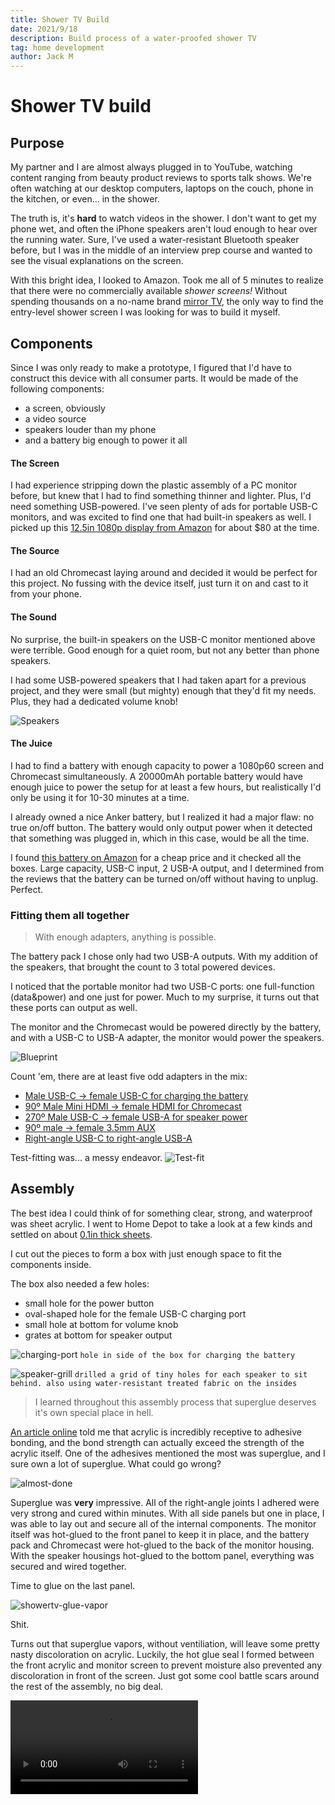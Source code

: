 ```yaml
---
title: Shower TV Build
date: 2021/9/18
description: Build process of a water-proofed shower TV
tag: home development
author: Jack M
---
```


# Shower TV build

## Purpose

My partner and I are almost always plugged in to YouTube, watching content ranging from beauty product reviews to sports talk shows. We're often watching at our desktop computers, laptops on the couch, phone in the kitchen, or even... in the shower. 

The truth is, it's **hard** to watch videos in the shower. I don't want to get my phone wet, and often the iPhone speakers aren't loud enough to hear over the running water. Sure, I've used a water-resistant Bluetooth speaker before, but I was in the middle of an interview prep course and wanted to see the visual explanations on the screen. 

With this bright idea, I looked to Amazon. Took me all of 5 minutes to realize that there were no commercially available _shower screens!_ Without spending thousands on a no-name brand [mirror TV](https://www.amazon.com/Haocrown-Waterproof-Television-Bluetooth-Touchscreen/dp/B08D3NYPFZ/ref=sr_1_13?keywords=shower+tv&qid=1642804348&sr=8-13), the only way to find the entry-level shower screen I was looking for was to build it myself.

## Components

Since I was only ready to make a prototype, I figured that I'd have to construct this device with all consumer parts. It would be made of the following components:

- a screen, obviously
- a video source
- speakers louder than my phone
- and a battery big enough to power it all

#### The Screen

I had experience stripping down the plastic assembly of a PC monitor before, but knew that I had to find something thinner and lighter. Plus, I'd need something USB-powered. 
I've seen plenty of ads for portable USB-C monitors, and was excited to find one that had built-in speakers as well. I picked up this [12.5in 1080p display from Amazon](https://www.amazon.com/gp/product/B08FX18FXM) for about $80 at the time.

#### The Source

I had an old Chromecast laying around and decided it would be perfect for this project. No fussing with the device itself, just turn it on and cast to it from your phone.

#### The Sound

No surprise, the built-in speakers on the USB-C monitor mentioned above were terrible. Good enough for a quiet room, but not any better than phone speakers.

I had some USB-powered speakers that I had taken apart for a previous project, and they were small (but mighty) enough that they'd fit my needs. Plus, they had a dedicated volume knob!

![Speakers](/images/showertv/speakers.jpg)

#### The Juice

I had to find a battery with enough capacity to power a 1080p60 screen and Chromecast simultaneously. A 20000mAh portable battery would have enough juice to power the setup for at least a few hours, but realistically I'd only be using it for 10-30 minutes at a time. 

I already owned a nice Anker battery, but I realized it had a major flaw: no true on/off button. The battery would only output power when it detected that something was plugged in, which in this case, would be all the time. 

I found [this battery on Amazon](https://www.amazon.com/gp/product/B08NPSRS1Y) for a cheap price and it checked all the boxes. Large capacity, USB-C input, 2 USB-A output, and I determined from the reviews that the battery can be turned on/off without having to unplug. Perfect.

### Fitting them all together

> With enough adapters, anything is possible.

The battery pack I chose only had two USB-A outputs. With my addition of the speakers, that brought the count to 3 total powered devices. 

I noticed that the portable monitor had two USB-C ports: one full-function (data&power) and one just for power. Much to my surprise, it turns out that these ports can output as well. 

The monitor and the Chromecast would be powered directly by the battery, and with a USB-C to USB-A adapter, the monitor would power the speakers. 

![Blueprint](/images/showertv/showertv_blueprint.png)

Count 'em, there are at least five odd adapters in the mix:

- [Male USB-C → female USB-C for charging the battery](https://www.amazon.com/gp/product/B07YP4SGZT)
- [90º Male Mini HDMI → female HDMI for Chromecast](https://www.amazon.com/gp/product/B01HQ2H42G)
- [270º Male USB-C → female USB-A for speaker power](https://www.amazon.com/gp/product/B08L4T3QN8)
- [90º male → female 3.5mm AUX](https://www.amazon.com/gp/product/B017PT8XRK)
- [Right-angle USB-C to right-angle USB-A](https://www.amazon.com/gp/product/B07PFHB3R4)

Test-fitting was... a messy endeavor. 
![Test-fit](/images/showertv/showertv_testfit.JPG)

## Assembly

The best idea I could think of for something clear, strong, and waterproof was sheet acrylic. I went to Home Depot to take a look at a few kinds and settled on about [0.1in thick sheets](https://www.homedepot.com/p/OPTIX-18-in-x-24-in-x-0-093-in-Clear-Acrylic-Sheet-Glass-Replacement-MC-05/202038047). 

I cut out the pieces to form a box with just enough space to fit the components inside. 

The box also needed a few holes:

- small hole for the power button
- oval-shaped hole for the female USB-C charging port
- small hole at bottom for volume knob
- grates at bottom for speaker output

![charging-port](/images/showertv/showertv_chargingport.jpg)
`hole in side of the box for charging the battery`

![speaker-grill](/images/showertv/showertv_speakergrill.jpg)
`drilled a grid of tiny holes for each speaker to sit behind. also using water-resistant treated fabric on the insides`

> I learned throughout this assembly process that superglue deserves it's own special place in hell. 

[An article online](https://www.permabond.com/materials_bonded/how-to-bond-acrylic/) told me that acrylic is incredibly receptive to adhesive bonding, and the bond strength can actually exceed the strength of the acrylic itself. One of the adhesives mentioned the most was superglue, and I sure own a lot of superglue. What could go wrong?

![almost-done](/images/showertv/showertv_parts.jpg)

Superglue was **very** impressive. All of the right-angle joints I adhered were very strong and cured within minutes. With all side panels but one in place, I was able to lay out and secure all of the internal components. The monitor itself was hot-glued to the front panel to keep it in place, and the battery pack and Chromecast were hot-glued to the back of the monitor housing. With the speaker housings hot-glued to the bottom panel, everything was secured and wired together. 

Time to glue on the last panel.

![showertv-glue-vapor](/images/showertv/showertv_glue.jpg)

Shit. 

Turns out that superglue vapors, without ventiliation, will leave some pretty nasty discoloration on acrylic. Luckily, the hot glue seal I formed between the front acrylic and monitor screen to prevent moisture also prevented any discoloration in front of the screen. Just got some cool battle scars around the rest of the assembly, no big deal. 

![video](https://github.com/jackmeyer/portfolio/raw/master/public/images/showertv/firstlook.MOV)

